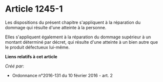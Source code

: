 # Article 1245-1

Les dispositions du présent chapitre s'appliquent à la réparation du dommage qui résulte d'une atteinte à la personne.

Elles s'appliquent également à la réparation du dommage supérieur à un montant déterminé par décret, qui résulte d'une
atteinte à un bien autre que le produit défectueux lui-même.

**Liens relatifs à cet article**

_Créé par_:

  - Ordonnance n°2016-131 du 10 février 2016 - art. 2
